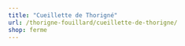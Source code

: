 ```yaml
---
title: "Cueillette de Thorigné"
url: /thorigne-fouillard/cueillette-de-thorigne/
shop: ferme
---
```

